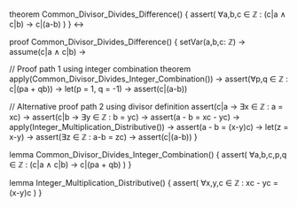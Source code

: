 theorem Common_Divisor_Divides_Difference() {
  assert(
    ∀a,b,c ∈ ℤ : (c|a ∧ c|b) → c|(a-b)
  )
} ↔

proof Common_Divisor_Divides_Difference() {
  setVar(a,b,c: ℤ) →
  assume(c|a ∧ c|b) →

  // Proof path 1 using integer combination theorem
  apply(Common_Divisor_Divides_Integer_Combination()) →
  assert(∀p,q ∈ ℤ : c|(pa + qb)) →
  let(p = 1, q = -1) →
  assert(c|(a-b))

  // Alternative proof path 2 using divisor definition
  assert(c|a → ∃x ∈ ℤ : a = xc) →
  assert(c|b → ∃y ∈ ℤ : b = yc) →
  assert(a - b = xc - yc) →
  apply(Integer_Multiplication_Distributive()) →
  assert(a - b = (x-y)c) →
  let(z = x-y) →
  assert(∃z ∈ ℤ : a-b = zc) →
  assert(c|(a-b))
}

lemma Common_Divisor_Divides_Integer_Combination() {
  assert(
    ∀a,b,c,p,q ∈ ℤ : (c|a ∧ c|b) → c|(pa + qb)
  )
}

lemma Integer_Multiplication_Distributive() {
  assert(
    ∀x,y,c ∈ ℤ : xc - yc = (x-y)c
  )
}